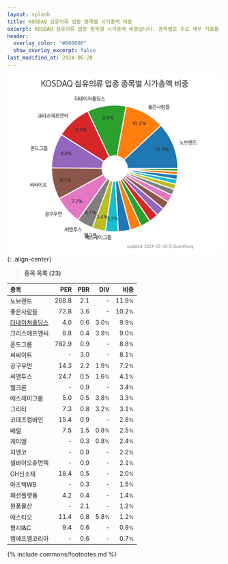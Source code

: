 ```yaml
---
layout: splash
title: KOSDAQ 섬유의류 업종 종목별 시가총액 비중
excerpt: KOSDAQ 섬유의류 업종 종목별 시가총액 비중입니다. 종목별로 주요 재무 지표를 함께 표시합니다.
header:
  overlay_color: "#800000"
  show_overlay_excerpt: false
last_modified_at: 2024-06-20
---
```



![KOSDAQ 섬유의류 업종 종목별 시가총액 비중](/stats/sector/images/kosdaq_업종_섬유의류_종목.png){: .align-center}


> **종목 목록 (23)**<a id="list"></a>

| **종목** | **PER** | **PBR** | **DIV** | **비중** |
| :------- | ------: | ------: | ------: | -------: |
| 노브랜드 | 268.8 | 2.1 | - | 11.9<small>%</small> |
| 좋은사람들 | 72.8 | 3.6 | - | 10.2<small>%</small> |
| [더네이쳐홀딩스](/298540/) | 4.0 | 0.6 | 3.0<small>%</small> | 9.9<small>%</small> |
| 크리스에프앤씨 | 6.8 | 0.4 | 3.9<small>%</small> | 9.0<small>%</small> |
| 폰드그룹 | 782.9 | 0.9 | - | 8.8<small>%</small> |
| 씨싸이트 | - | 3.0 | - | 8.1<small>%</small> |
| 공구우먼 | 14.3 | 2.2 | 1.9<small>%</small> | 7.2<small>%</small> |
| 씨앤투스 | 24.7 | 0.5 | 1.6<small>%</small> | 4.1<small>%</small> |
| 웰크론 | - | 0.9 | - | 3.4<small>%</small> |
| 에스제이그룹 | 5.0 | 0.5 | 3.8<small>%</small> | 3.3<small>%</small> |
| 그리티 | 7.3 | 0.8 | 3.2<small>%</small> | 3.1<small>%</small> |
| 코데즈컴바인 | 15.4 | 0.9 | - | 2.8<small>%</small> |
| 배럴 | 7.5 | 1.5 | 0.8<small>%</small> | 2.5<small>%</small> |
| 케이엠 | - | 0.3 | 0.8<small>%</small> | 2.4<small>%</small> |
| 지엔코 | - | 0.9 | - | 2.2<small>%</small> |
| 셀바이오휴먼텍 | - | 0.9 | - | 2.1<small>%</small> |
| GH신소재 | 18.4 | 0.5 | - | 2.0<small>%</small> |
| 아즈텍WB | - | 0.3 | - | 1.5<small>%</small> |
| 패션플랫폼 | 4.2 | 0.4 | - | 1.4<small>%</small> |
| 원풍물산 | - | 2.1 | - | 1.2<small>%</small> |
| 에스티오 | 11.4 | 0.8 | 5.8<small>%</small> | 1.2<small>%</small> |
| 형지I&C | 9.4 | 0.6 | - | 0.9<small>%</small> |
| 엠에프엠코리아 | - | 0.6 | - | 0.7<small>%</small> |

{% include commons/footnotes.md %}